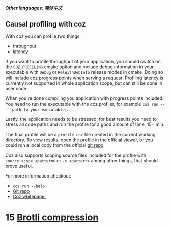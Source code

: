 ##### Other languages: [简体中文](/CHN//CHN/CHN-14-Coz分析)

## Causal profiling with coz

With coz you can profile two things:

* throughput
* latency

If you want to profile throughput of your application, you should switch on the `COZ_PROFILING` cmake option and include debug information in your executable with `Debug` or `RelWithDebInfo` release modes in cmake. Doing so will include coz progress points when serving a request. Profiling latency is currently not supported in whole application scope, but can still be done in user code.

When you're done compiling you application with progress points included. You need to run the executable with the coz profiler, for example `coz run --- [path to your executable]`.

Lastly, the application needs to be stressed, for best results you need to stress all code paths and run the profile for a good amount of time, 15+ min.

The final profile will be a `profile.coz` file created in the current working directory. To view results, open the profile in the official [viewer](https://plasma-umass.org/coz/), or you could run a local copy from the official [git repo](https://github.com/plasma-umass/coz).

Coz also supports scoping source files included for the profile with `--source-scope <pattern>` or `-s <pattern>` among other things, that should prove useful.

For more information checkout:

* `coz run --help`
* [Git repo](https://github.com/plasma-umass/coz)
* [Coz whitepaper](https://arxiv.org/pdf/1608.03676v1.pdf)

# 15 [Brotli compression](/drogon-docs/#/ENG/ENG-16-Brotli)

